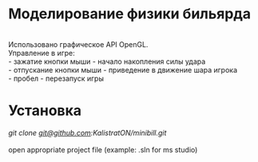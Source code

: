 # Моделирование физики бильярда
<br />
Использовано графическое API OpenGL.<br />
Управление в игре:<br />
- зажатие кнопки мыши - начало накопления силы удара<br />
- отпускание кнопки мыши - приведение в движение шара игрока<br />
- пробел - перезапуск игры<br />

# Установка
<i>git clone git@github.com:KalistratON/minibill.git</i>
<br />
<br />
open appropriate project file (example: .sln for ms studio)
